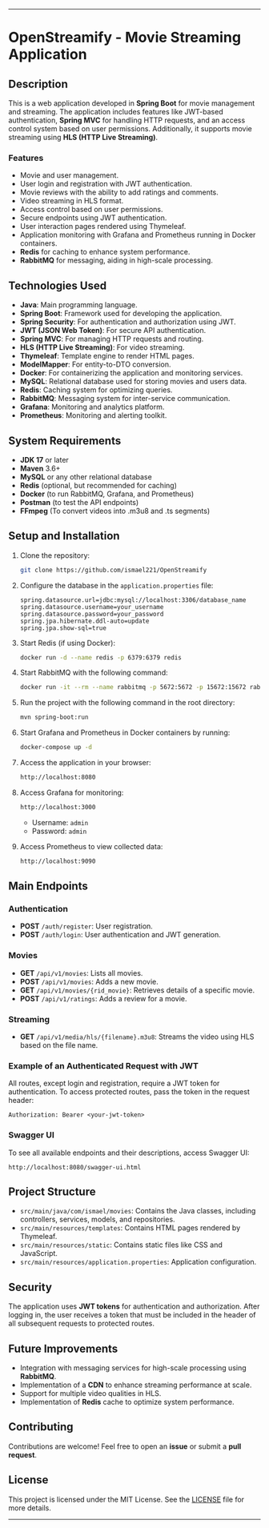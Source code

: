 
---

# OpenStreamify - Movie Streaming Application

## Description

This is a web application developed in **Spring Boot** for movie management and streaming. The application includes features like JWT-based authentication, **Spring MVC** for handling HTTP requests, and an access control system based on user permissions. Additionally, it supports movie streaming using **HLS (HTTP Live Streaming)**.

### Features

- Movie and user management.
- User login and registration with JWT authentication.
- Movie reviews with the ability to add ratings and comments.
- Video streaming in HLS format.
- Access control based on user permissions.
- Secure endpoints using JWT authentication.
- User interaction pages rendered using Thymeleaf.
- Application monitoring with Grafana and Prometheus running in Docker containers.
- **Redis** for caching to enhance system performance.
- **RabbitMQ** for messaging, aiding in high-scale processing.

## Technologies Used

- **Java**: Main programming language.
- **Spring Boot**: Framework used for developing the application.
- **Spring Security**: For authentication and authorization using JWT.
- **JWT (JSON Web Token)**: For secure API authentication.
- **Spring MVC**: For managing HTTP requests and routing.
- **HLS (HTTP Live Streaming)**: For video streaming.
- **Thymeleaf**: Template engine to render HTML pages.
- **ModelMapper**: For entity-to-DTO conversion.
- **Docker**: For containerizing the application and monitoring services.
- **MySQL**: Relational database used for storing movies and users data.
- **Redis**: Caching system for optimizing queries.
- **RabbitMQ**: Messaging system for inter-service communication.
- **Grafana**: Monitoring and analytics platform.
- **Prometheus**: Monitoring and alerting toolkit.

## System Requirements

- **JDK 17** or later
- **Maven** 3.6+
- **MySQL** or any other relational database
- **Redis** (optional, but recommended for caching)
- **Docker** (to run RabbitMQ, Grafana, and Prometheus)
- **Postman** (to test the API endpoints)
- **FFmpeg** (To convert videos into .m3u8 and .ts segments)

## Setup and Installation

1. Clone the repository:
   ```bash
   git clone https://github.com/ismael221/OpenStreamify
   ```

2. Configure the database in the `application.properties` file:
   ```properties
   spring.datasource.url=jdbc:mysql://localhost:3306/database_name
   spring.datasource.username=your_username
   spring.datasource.password=your_password
   spring.jpa.hibernate.ddl-auto=update
   spring.jpa.show-sql=true
   ```

3. Start Redis (if using Docker):
   ```bash
   docker run -d --name redis -p 6379:6379 redis
   ```

4. Start RabbitMQ with the following command:
   ```bash
   docker run -it --rm --name rabbitmq -p 5672:5672 -p 15672:15672 rabbitmq:3.13-management
   ```

5. Run the project with the following command in the root directory:
   ```bash
   mvn spring-boot:run
   ```

6. Start Grafana and Prometheus in Docker containers by running:
   ```bash
   docker-compose up -d
   ```

7. Access the application in your browser:
   ```bash
   http://localhost:8080
   ```

8. Access Grafana for monitoring:
   ```bash
   http://localhost:3000
   ```
   - Username: `admin`
   - Password: `admin`

9. Access Prometheus to view collected data:
   ```bash
   http://localhost:9090
   ```

## Main Endpoints

### Authentication

- **POST** `/auth/register`: User registration.
- **POST** `/auth/login`: User authentication and JWT generation.

### Movies

- **GET** `/api/v1/movies`: Lists all movies.
- **POST** `/api/v1/movies`: Adds a new movie.
- **GET** `/api/v1/movies/{rid_movie}`: Retrieves details of a specific movie.
- **POST** `/api/v1/ratings`: Adds a review for a movie.

### Streaming

- **GET** `/api/v1/media/hls/{filename}.m3u8`: Streams the video using HLS based on the file name.

### Example of an Authenticated Request with JWT

All routes, except login and registration, require a JWT token for authentication. To access protected routes, pass the token in the request header:

```http
Authorization: Bearer <your-jwt-token>
```

### Swagger UI

To see all available endpoints and their descriptions, access Swagger UI:
```
http://localhost:8080/swagger-ui.html
```

## Project Structure

- `src/main/java/com/ismael/movies`: Contains the Java classes, including controllers, services, models, and repositories.
- `src/main/resources/templates`: Contains HTML pages rendered by Thymeleaf.
- `src/main/resources/static`: Contains static files like CSS and JavaScript.
- `src/main/resources/application.properties`: Application configuration.

## Security

The application uses **JWT tokens** for authentication and authorization. After logging in, the user receives a token that must be included in the header of all subsequent requests to protected routes.

## Future Improvements

- Integration with messaging services for high-scale processing using **RabbitMQ**.
- Implementation of a **CDN** to enhance streaming performance at scale.
- Support for multiple video qualities in HLS.
- Implementation of **Redis** cache to optimize system performance.

## Contributing

Contributions are welcome! Feel free to open an **issue** or submit a **pull request**.

## License

This project is licensed under the MIT License. See the [LICENSE](./LICENSE) file for more details.

---